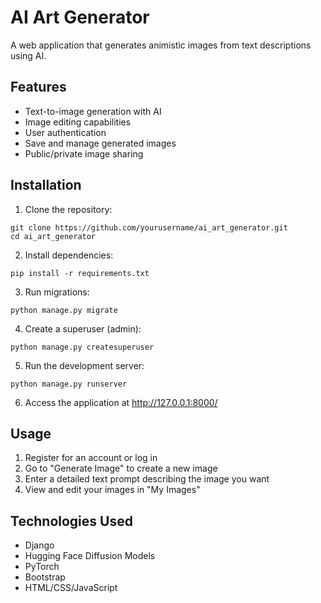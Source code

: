 # AI Art Generator

A web application that generates animistic images from text descriptions using AI.

## Features

- Text-to-image generation with AI
- Image editing capabilities
- User authentication
- Save and manage generated images
- Public/private image sharing

## Installation

1. Clone the repository:
```
git clone https://github.com/yourusername/ai_art_generator.git
cd ai_art_generator
```

2. Install dependencies:
```
pip install -r requirements.txt
```

3. Run migrations:
```
python manage.py migrate
```

4. Create a superuser (admin):
```
python manage.py createsuperuser
```

5. Run the development server:
```
python manage.py runserver
```

6. Access the application at http://127.0.0.1:8000/

## Usage

1. Register for an account or log in
2. Go to "Generate Image" to create a new image
3. Enter a detailed text prompt describing the image you want
4. View and edit your images in "My Images"

## Technologies Used

- Django
- Hugging Face Diffusion Models
- PyTorch
- Bootstrap
- HTML/CSS/JavaScript